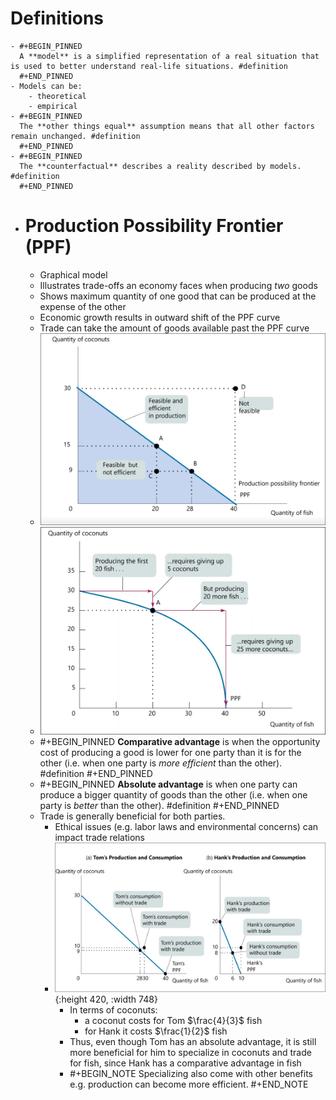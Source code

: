 # Definitions
	- #+BEGIN_PINNED
	  A **model** is a simplified representation of a real situation that is used to better understand real-life situations. #definition 
	  #+END_PINNED
	- Models can be:
		- theoretical
		- empirical
	- #+BEGIN_PINNED
	  The **other things equal** assumption means that all other factors remain unchanged. #definition 
	  #+END_PINNED
	- #+BEGIN_PINNED
	  The **counterfactual** describes a reality described by models. #definition 
	  #+END_PINNED
- # Production Possibility Frontier (PPF)
	- Graphical model
	- Illustrates trade-offs an economy faces when producing _two_ goods
	- Shows maximum quantity of one good that can be produced at the expense of the other
	- Economic growth results in outward shift of the PPF curve
	- Trade can take the amount of goods available past the PPF curve
	- ![image.png](../assets/image_1695030078850_0.png)
	- ![image.png](../assets/image_1695030134372_0.png)
	- #+BEGIN_PINNED
	  **Comparative advantage** is when the opportunity cost of producing a good is lower for one party than it is for the other (i.e. when one party is *more efficient* than the other). #definition 
	  #+END_PINNED
	- #+BEGIN_PINNED
	  **Absolute advantage** is when one party can produce a bigger quantity of goods than the other (i.e. when one party is *better* than the other). #definition 
	  #+END_PINNED
	- Trade is generally beneficial for both parties.
		- Ethical issues (e.g. labor laws and environmental concerns) can impact trade relations
		- ![image.png](../assets/image_1695030224586_0.png){:height 420, :width 748}
			- In terms of coconuts:
				- a coconut costs for Tom $\frac{4}{3}$ fish
				- for Hank it costs $\frac{1}{2}$ fish
			- Thus, even though Tom has an absolute advantage, it is still more beneficial for him to specialize in coconuts and trade for fish, since Hank has a comparative advantage in fish
			- #+BEGIN_NOTE
			  Specializing also come with other benefits e.g. production can become more efficient.
			  #+END_NOTE